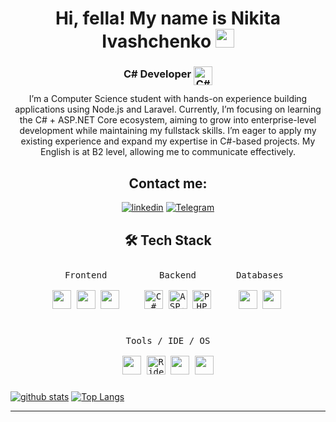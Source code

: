 <h1 align="center">Hi, fella! My name is Nikita Ivashchenko <img src="https://i.pinimg.com/736x/7c/3b/c0/7c3bc081f39951d734d76c50c628237e.jpg" width="30" height="30" /></h1>

<h3 align="center">
  C# Developer
  <img width="30px" 
       src="https://upload.wikimedia.org/wikipedia/commons/thumb/d/d2/C_Sharp_Logo_2023.svg/1200px-C_Sharp_Logo_2023.svg.png" 
       alt="C# Logo" 
       style="vertical-align: middle; margin-bottom: -3px;" />
</h3>




<p align="center">
I’m a Computer Science student with hands-on experience building applications using Node.js and Laravel. Currently, I’m focusing on learning the C# + ASP.NET Core ecosystem, aiming to grow into enterprise-level development while maintaining my fullstack skills. I’m eager to apply my existing experience and expand my expertise in C#-based projects. My English is at B2 level, allowing me to communicate effectively.
</p>
 <div align="center">
<h2 align="center">Contact me:</h2>
<a href="https://www.linkedin.com/in/nikita-ivashchenk0/"><img src="https://img.shields.io/badge/Linkedin-blue?logo=linkedin&style=for-the-badge" alt="linkedin" title="Linkedin" /></a>
<a href="https://t.me/nickiv_22" target="_blank"><img src="https://img.shields.io/badge/Telegram-blue?logo=telegram&style=for-the-badge" alt="Telegram" title="Telegram"/></a>

</div>
<h2 align="center">🛠 Tech Stack</h2>

<p align="center" style="display: flex; flex-wrap: wrap; justify-content: center; gap: 20px;">

  <kbd style="padding:10px;">
    <kbd>Frontend</kbd>
    <br><br>
    <img width="30px" src="https://cdn.jsdelivr.net/gh/devicons/devicon/icons/html5/html5-original.svg" />
    <img width="30px" src="https://cdn.jsdelivr.net/gh/devicons/devicon/icons/css3/css3-original.svg" />
    <img width="30px" src="https://cdn.jsdelivr.net/gh/devicons/devicon/icons/react/react-original.svg" />
  </kbd>

  <kbd style="padding:10px;">
    <kbd>Backend</kbd>
    <br><br>
 <img width="30px" src="https://cdn.jsdelivr.net/gh/devicons/devicon/icons/csharp/csharp-original.svg" alt="C#" />
<img width="30px" src="https://www.smartsight.in/wp-content/uploads/2019/10/1200px-.NET_Core_Logo.svg_-300x300.png" alt="ASP.NET Core" />
<img width="30px" src="https://cdn.jsdelivr.net/gh/devicons/devicon/icons/php/php-original.svg" alt="PHP" />
  </kbd>

  <kbd style="padding:10px;">
    <kbd>Databases</kbd>
    <br><br>
    <img width="30px" src="https://cdn.jsdelivr.net/gh/devicons/devicon/icons/postgresql/postgresql-original.svg" />
    <img width="30px" src="https://cdn.jsdelivr.net/gh/devicons/devicon/icons/mongodb/mongodb-original.svg" />
  </kbd>

  <kbd style="padding:10px;">
    <kbd>Tools / IDE / OS</kbd>
    <br><br>
   <img width="30px" src="https://cdn.jsdelivr.net/gh/devicons/devicon/icons/git/git-original.svg" />
   <img width="30px" src="https://cdn.jsdelivr.net/gh/devicons/devicon/icons/rider/rider-original.svg" alt="Rider" />
    <img width="30px" src="https://cdn.jsdelivr.net/gh/devicons/devicon/icons/apple/apple-original.svg" />
    <img width="30px" src="https://cdn.jsdelivr.net/gh/devicons/devicon/icons/linux/linux-original.svg" />
  </kbd>

</p>

[![github stats](https://github-readme-stats.vercel.app/api?bg_color=0000&text_color=888&hide_border=true&username=f0rd0101&hide=contribs,issues&show_icons=true&count_private=true&rank_icon=github)](https://github.com/f0rd0101)
[![Top Langs](https://github-readme-stats.vercel.app/api/top-langs/?bg_color=0000&text_color=888&hide_border=true&username=f0rd0101&layout=compact&hide_progress=true)](https://github.com/f0rd0101)





---
